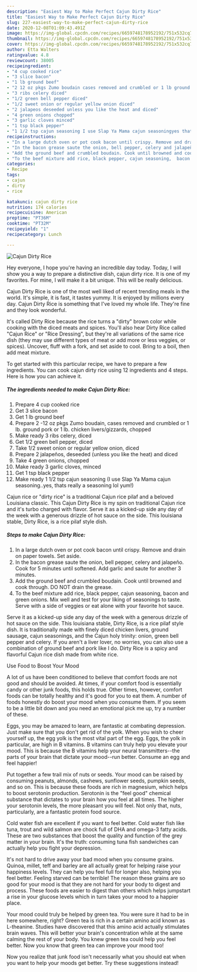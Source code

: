 ```yaml
---
description: "Easiest Way to Make Perfect Cajun Dirty Rice"
title: "Easiest Way to Make Perfect Cajun Dirty Rice"
slug: 227-easiest-way-to-make-perfect-cajun-dirty-rice
date: 2020-12-08T01:09:43.491Z
image: https://img-global.cpcdn.com/recipes/6659748178952192/751x532cq70/cajun-dirty-rice-recipe-main-photo.jpg
thumbnail: https://img-global.cpcdn.com/recipes/6659748178952192/751x532cq70/cajun-dirty-rice-recipe-main-photo.jpg
cover: https://img-global.cpcdn.com/recipes/6659748178952192/751x532cq70/cajun-dirty-rice-recipe-main-photo.jpg
author: Etta Walters
ratingvalue: 4.8
reviewcount: 38005
recipeingredient:
- "4 cup cooked rice"
- "3 slice bacon"
- "1 lb ground beef"
- "2 12 oz pkgs Zumo boudain cases removed and crumbled or 1 lb ground pork or 1 lb chicken liversgizzards chopped"
- "3 ribs celery diced"
- "1/2 green bell pepper diced"
- "1/2 sweet onion or regular yellow onion diced"
- "2 jalapeos deseeded unless you like the heat and diced"
- "4 green onions chopped"
- "3 garlic cloves minced"
- "1 tsp black pepper"
- "1 1/2 tsp cajun seasoning I use Slap Ya Mama cajun seasoningyes thats really a seasoning lol yum"
recipeinstructions:
- "In a large dutch oven or pot cook bacon until crispy. Remove and drain on paper towels. Set aside."
- "In the bacon grease saute the onion, bell pepper, celery and jalapeño. Cook for 5 minutes until softened. Add garlic and saute for another 3 minutes."
- "Add the ground beef and crumbled boudain. Cook until browned and cook through. DO NOT drain the grease."
- "To the beef mixture add rice, black pepper, cajun seasoning,  bacon and green onions. Mix well and test for your liking of seasonings to taste. Serve with a side of veggies or eat alone with your favorite hot sauce."
categories:
- Recipe
tags:
- cajun
- dirty
- rice

katakunci: cajun dirty rice 
nutrition: 174 calories
recipecuisine: American
preptime: "PT36M"
cooktime: "PT32M"
recipeyield: "1"
recipecategory: Lunch

---
```



![Cajun Dirty Rice](https://img-global.cpcdn.com/recipes/6659748178952192/751x532cq70/cajun-dirty-rice-recipe-main-photo.jpg)

Hey everyone, I hope you're having an incredible day today. Today, I will show you a way to prepare a distinctive dish, cajun dirty rice. It is one of my favorites. For mine, I will make it a bit unique. This will be really delicious.

Cajun Dirty Rice is one of the most well liked of recent trending meals in the world. It's simple, it is fast, it tastes yummy. It is enjoyed by millions every day. Cajun Dirty Rice is something that I've loved my whole life. They're fine and they look wonderful.

It&#39;s called Dirty Rice because the rice turns a &#34;dirty&#34; brown color while cooking with the diced meats and spices. You&#39;ll also hear Dirty Rice called &#34;Cajun Rice&#34; or &#34;Rice Dressing&#34;, but they&#39;re all variations of the same rice dish (they may use different types of meat or add more or less veggies, or spices). Uncover, fluff with a fork, and set aside to cool. Bring to a boil, then add meat mixture.


To get started with this particular recipe, we have to prepare a few ingredients. You can cook cajun dirty rice using 12 ingredients and 4 steps. Here is how you can achieve it.

<!--inarticleads1-->

##### The ingredients needed to make Cajun Dirty Rice:

1. Prepare 4 cup cooked rice
1. Get 3 slice bacon
1. Get 1 lb ground beef
1. Prepare 2 -12 oz pkgs Zumo boudain, cases removed and crumbled or 1 lb. ground pork or 1 lb. chicken livers/gizzards, chopped
1. Make ready 3 ribs celery, diced
1. Get 1/2 green bell pepper, diced
1. Take 1/2 sweet onion or regular yellow onion, diced
1. Prepare 2 jalapeños, deseeded (unless you like the heat) and diced
1. Take 4 green onions, chopped
1. Make ready 3 garlic cloves, minced
1. Get 1 tsp black pepper
1. Make ready 1 1/2 tsp cajun seasoning (I use Slap Ya Mama cajun seasoning..yes, thats really a seasoning lol yum!)


Cajun rice or &#34;dirty rice&#34; is a traditional Cajun rice pilaf and a beloved Louisiana classic. This Cajun Dirty Rice is my spin on traditional Cajun rice and it&#39;s turbo charged with flavor. Serve it as a kicked-up side any day of the week with a generous drizzle of hot sauce on the side. This louisiana stable, Dirty Rice, is a rice pilaf style dish. 

<!--inarticleads2-->

##### Steps to make Cajun Dirty Rice:

1. In a large dutch oven or pot cook bacon until crispy. Remove and drain on paper towels. Set aside.
1. In the bacon grease saute the onion, bell pepper, celery and jalapeño. Cook for 5 minutes until softened. Add garlic and saute for another 3 minutes.
1. Add the ground beef and crumbled boudain. Cook until browned and cook through. DO NOT drain the grease.
1. To the beef mixture add rice, black pepper, cajun seasoning,  bacon and green onions. Mix well and test for your liking of seasonings to taste. Serve with a side of veggies or eat alone with your favorite hot sauce.


Serve it as a kicked-up side any day of the week with a generous drizzle of hot sauce on the side. This louisiana stable, Dirty Rice, is a rice pilaf style dish. It is traditionally made with finely diced chicken livers, ground sausage, cajun seasonings, and the Cajun holy trinity: onion, green bell pepper and celery. If you aren&#39;t a liver lover, no worries, you can also use a combination of ground beef and pork like I do. Dirty Rice is a spicy and flavorful Cajun rice dish made from white rice. 

Use Food to Boost Your Mood


A lot of us have been conditioned to believe that comfort foods are not good and should be avoided. At times, if your comfort food is essentially candy or other junk foods, this holds true. Other times, however, comfort foods can be totally healthy and it's good for you to eat them. A number of foods honestly do boost your mood when you consume them. If you seem to be a little bit down and you need an emotional pick me up, try a number of these.

Eggs, you may be amazed to learn, are fantastic at combating depression. Just make sure that you don't get rid of the yolk. When you wish to cheer yourself up, the egg yolk is the most vital part of the egg. Eggs, the yolk in particular, are high in B vitamins. B vitamins can truly help you elevate your mood. This is because the B vitamins help your neural transmitters--the parts of your brain that dictate your mood--run better. Consume an egg and feel happier!

Put together a few trail mix of nuts or seeds. Your mood can be raised by consuming peanuts, almonds, cashews, sunflower seeds, pumpkin seeds, and so on. This is because these foods are rich in magnesium, which helps to boost serotonin production. Serotonin is the "feel good" chemical substance that dictates to your brain how you feel at all times. The higher your serotonin levels, the more pleasant you will feel. Not only that, nuts, particularly, are a fantastic protein food source.

Cold water fish are excellent if you want to feel better. Cold water fish like tuna, trout and wild salmon are chock full of DHA and omega-3 fatty acids. These are two substances that boost the quality and function of the grey matter in your brain. It's the truth: consuming tuna fish sandwiches can actually help you fight your depression. 

It's not hard to drive away your bad mood when you consume grains. Quinoa, millet, teff and barley are all actually great for helping raise your happiness levels. They can help you feel full for longer also, helping you feel better. Feeling starved can be terrible! The reason these grains are so good for your mood is that they are not hard for your body to digest and process. These foods are easier to digest than others which helps jumpstart a rise in your glucose levels which in turn takes your mood to a happier place.

Your mood could truly be helped by green tea. You were sure it had to be in here somewhere, right? Green tea is rich in a certain amino acid known as L-theanine. Studies have discovered that this amino acid actually stimulates brain waves. This will better your brain's concentration while at the same calming the rest of your body. You knew green tea could help you feel better. Now you know that green tea can improve your mood too!

Now you realize that junk food isn't necessarily what you should eat when you want to help your moods get better. Try  these suggestions  instead!

